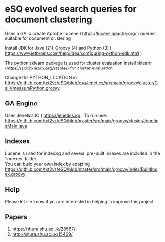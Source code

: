 # eSQ evolved search queries for document clustering
Uses a GA to create Apache Lucene ( https://lucene.apache.org/ ) queries suitable for document clustering

Install JDK for Java (21), Groovy (4) and Python (3) ( https://www.jetbrains.com/help/idea/configuring-python-sdk.html )

The python sklearn package is used for cluster evaluation
Install sklearn (https://scikit-learn.org/stable/) for cluster evaluation

Change the PYTHON_LOCATION in https://github.com/txt2vz/eSQ/blob/esqJenetics/src/main/groovy/cluster/CallVmeasurePython.groovy

## GA Engine 
Uses Jenetics.IO ( https://jenetics.io/ ) 
To run use: https://github.com/txt2vz/eSQ/blob/master/src/main/groovy/cluster/JeneticsMain.java

## Indexes
Lucene is used for indexing and several pre-built indexes are included in the 'indexes' folder.  
You can build your own index by adapting https://github.com/txt2vz/eSQ/blob/master/src/main/groovy/index/BuildIndex.groovy

## Help
Please let me know if you are interested in helping to improve this project

## Papers
1. https://shura.shu.ac.uk/28567/ 
2. http://shura.shu.ac.uk/15409/
